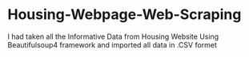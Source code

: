 # Housing-Webpage-Web-Scraping
I had taken all the Informative Data from Housing Website Using Beautifulsoup4 framework and imported all data in .CSV formet
